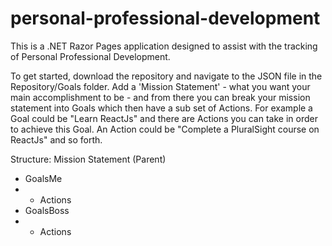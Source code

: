 ﻿# personal-professional-development

This is a .NET Razor Pages application designed to assist with the tracking of Personal Professional Development.

To get started, download the repository and navigate to the JSON file in the Repository/Goals folder. Add a 'Mission Statement' - what you want your main accomplishment to be - and from there you can break your mission statement into Goals which then have a sub set of Actions. For example a Goal could be "Learn ReactJs" and there are Actions you can take in order to achieve this Goal. An Action could be "Complete a PluralSight course on ReactJs" and so forth.

Structure:
Mission Statement (Parent)
- GoalsMe
- - Actions
- GoalsBoss
- - Actions
